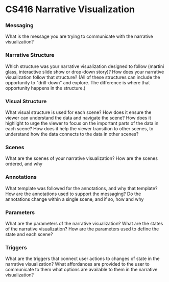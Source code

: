 # CS416 Narrative Visualization

### Messaging
What is the message you are trying to communicate with the narrative visualization?

### Narrative Structure
Which structure was your narrative visualization designed to follow (martini glass, interactive slide show or drop-down story)? How does your narrative visualization follow that structure? (All of these structures can include the opportunity to "drill-down" and explore. The difference is where that opportunity happens in the structure.)

### Visual Structure
What visual structure is used for each scene? How does it ensure the viewer can understand the data and navigate the scene? How does it highlight to urge the viewer to focus on the important parts of the data in each scene? How does it help the viewer transition to other scenes, to understand how the data connects to the data in other scenes?

### Scenes
What are the scenes of your narrative visualization?  How are the scenes ordered, and why

### Annotations
What template was followed for the annotations, and why that template? How are the annotations used to support the messaging? Do the annotations change within a single scene, and if so, how and why

### Parameters
What are the parameters of the narrative visualization? What are the states of the narrative visualization? How are the parameters used to define the state and each scene?

### Triggers
What are the triggers that connect user actions to changes of state in the narrative visualization? What affordances are provided to the user to communicate to them what options are available to them in the narrative visualization?
